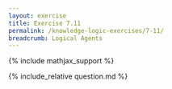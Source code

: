 ```yaml
---
layout: exercise
title: Exercise 7.11
permalink: /knowledge-logic-exercises/7-11/
breadcrumb: Logical Agents
---
```


{% include mathjax_support %}

<div><i class="arrow-up loader" data-chapter="knowledge-logic-exercises" data-exercise="ex_11" data-rating="0"></i></div>
{% include_relative question.md %}
